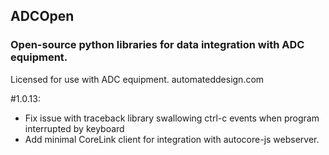 ## ADCOpen
### Open-source python libraries for data integration with ADC equipment.

Licensed for use with ADC equipment. 
automateddesign.com



#1.0.13:
- Fix issue with traceback library swallowing ctrl-c events when program interrupted by keyboard
- Add minimal CoreLink client for integration with autocore-js webserver. 